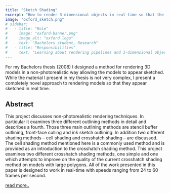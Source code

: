 ```yaml
---
title: "Sketch Shading"
excerpt: "How to render 3-dimensional objects in real-time so that the objects appear sketched rather than photorealistically rendered using textures rather than shaders."
image: "oxford_sketch.png"
# sidebar:
#   - title: "Role"
#     image: "oxford-banner.png"
#     image_alt: "oxford logo"
#     text: "Bachelors student, Research"
#   - title: "Responsibilities"
#     text: "Learning about rendering pipelines and 3-dimensional object representations."
---
```


For my Bachelors thesis (2008) I designed a method for rendering 3D models in a non-photorealistic way allowing the models to appear sketched. While the material I present in my thesis is not very complex, I present a completely novel approach to rendering models so that they appear sketched in real time.

## Abstract

This project discusses non-photorealistic rendering techniques. In particular it examines three different outlining methods in detail and describes a fourth. Those three main outlining methods are stencil buffer outlining, front-face culling and ink sketch outlining. In addition two different shading methods – cell shading and crosshatch shading – are discussed. The cell shading method mentioned here is a commonly used method and is provided as an introduction to the crosshatch shading method. This project examines two different crosshatch shading methods, one simple and one which attempts to improve on the quality of the current crosshatch shading method on models with large polygons. All of the work presented in this paper is designed to work in real-time with speeds ranging from 24 to 60 frames per second.

[read more..](sketch-shading.pdf)
